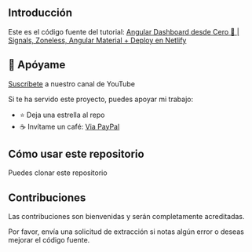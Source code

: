 
## Introducción

Este es el código fuente del tutorial: [Angular Dashboard desde Cero 🚀 | Signals, Zoneless, Angular Material + Deploy en Netlify](https://youtu.be/m8LOSaMTmFQ?si=7OL_yYhu8oBFj5Y3) 

## 💖 Apóyame

[Suscríbete](https://www.youtube.com/@CesarSebastianDev?sub_confirmation=1) a nuestro canal de YouTube

Si te ha servido este proyecto, puedes apoyar mi trabajo:

- ⭐ Deja una estrella al repo 
- ☕ Invítame un café: [Via PayPal](https://www.paypal.com/donate/?hosted_button_id=UNLT89FVZF6TE)

## Cómo usar este repositorio
Puedes clonar este repositorio

## Contribuciones

Las contribuciones son bienvenidas y serán completamente acreditadas.

Por favor, envía una solicitud de extracción si notas algún error o deseas mejorar el código fuente.
